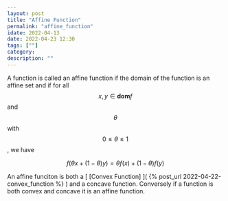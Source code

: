 ```yaml
---
layout: post
title: "Affine Function"
permalink: "affine_function"
idate: 2022-04-13
date: 2022-04-23 12:30
tags: [""]
category:
description: ""
---
```


A function is called an affine function if the domain of the function is an
affine set and if for all $$x,y \in \boldsymbol{dom} f$$ and $$\theta$$ with $$0 \leq \theta \leq
1$$, we have 

$$ f(\theta x + (1-\theta) y) = \theta f(x) + (1-\theta) f(y)$$

An affine funciton is both a [ [Convex Function] ]( {% post_url
2022-04-22-convex_function %} ) and a concave function. Conversely if a function
is both convex and concave it is an affine function.
